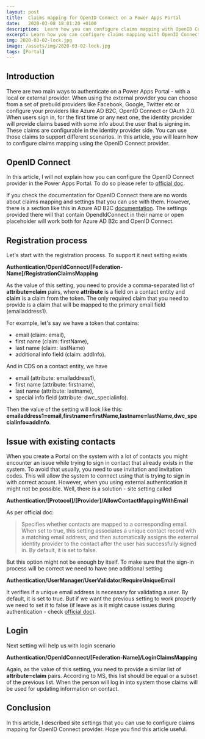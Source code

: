 ```yaml
---
layout: post
title:  Claims mapping for OpenID Connect on a Power Apps Portal
date:   2020-03-08 18:01:20 +0100
description:  Learn how you can configure claims mapping with OpenID Connect provider on a Power Apps Portal
excerpt: Learn how you can configure claims mapping with OpenID Connect provider on a Power Apps Portal
img: 2020-03-02-lock.jpg
image: /assets/img/2020-03-02-lock.jpg
tags: [Portal]
---
```

## Introduction

There are two main ways to authenticate on a Power Apps Portal - with a local or external provider. When using the external provider you can choose from a set of prebuild providers like Facebook, Google, Twitter etc or configure your providers like Azure AD B2C, OpenID Connect or  OAuth 2.0. When users sign in, for the first time or any next one, the identity provider will provide claims based with some info about the user that is signing in. These claims are configurable in the identity provider side. You can use those claims to support different scenarios. In this article, you will learn how to configure claims mapping using the OpenID Connect provider.

## OpenID Connect

In this article, I will not explain how you can configure the OpenID Connect provider in the Power Apps Portal. To do so please refer to [official doc](https://docs.microsoft.com/en-us/powerapps/maker/portals/configure/configure-openid-settings).

If you check the documentation for OpenID Connect there are no words about claims mapping and settings that you can use with them. However, there is a section like this in Azure AD B2C [documentation](https://docs.microsoft.com/en-us/powerapps/maker/portals/configure/azure-ad-b2c). The settings provided there will that contain OpendIdConnect in their name or open placeholder will work both for Azure AD B2c and OpenID Connect.

## Registration process

Let's start with the registration process. To support it next setting exists

**Authentication/OpenIdConnect/[Federation-Name]/RegistrationClaimsMapping**

As the value of this setting, you need to provide a comma-separated list of **attribute=claim** pairs, where **attribute** is a field on a contact entity and **claim** is a claim from the token. The only required claim that you need to provide is a claim that will be mapped to the primary email field (emailaddress1).

For example, let's say we have a token that contains:

* email (claim: email),
* first name (claim: firstName),
* last name (claim: lastName)
* additional info field (claim: addInfo).

And in CDS on a contact entity, we have

* email (attribute: emailaddress1),
* first name (attribute: firstname),
* last name (attribute: lastname),
* special info field (attribute: dwc_specialinfo).

Then the value of the setting will look like this: **emailaddress1=email,firstname=firstName,lastname=lastName,dwc_specialinfo=addInfo**.

## Issue with existing contacts

When you create a Portal on the system with a lot of contacts you might encounter an issue while trying to sign in contact that already exists in the system. To avoid that usually, you need to use invitation and invitation codes. This will allow the system to connect using that is trying to sign in with correct acount. However, when you using external authentication it might not be possible. Well, there is a solution - site setting called

**Authentication/[Protocol]/[Provider]/AllowContactMappingWithEmail**

As per official doc:

>Specifies whether contacts are mapped to a corresponding email. When set to true, this setting associates a unique contact record with a matching email address, and then automatically assigns the external identity provider to the contact after the user has successfully signed in. By default, it is set to false.

But this option might not be enough by itself. To make sure that the sign-in process will be correct we need to have one additional setting

**Authentication/UserManager/UserValidator/RequireUniqueEmail**

It verifies if a unique email address is necessary for validating a user. By default, it is set to true. But if we want the previous setting to work properly we need to set it to false (if leave as is it might cause issues during authentication - check [official doc](https://docs.microsoft.com/en-us/powerapps/maker/portals/configure/azure-ad-b2c#allow-auto-association-to-a-contact-record-based-on-email)).

## Login

Next setting will help us with login scenario

**Authentication/OpenIdConnect/[Federation-Name]/LoginClaimsMapping** 

Again, as the value of this setting, you need to provide a similar list of **attribute=claim** pairs. According to MS, this list should be equal or a subset of the previous list. When the person will log in into system those claims will be used for updating information on contact.

## Conclusion

In this article, I described site settings that you can use to configure claims mapping for OpenID Connect provider. Hope you find this article useful.
